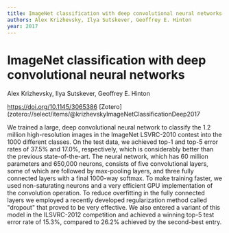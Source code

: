 ```yaml
---
title: ImageNet classification with deep convolutional neural networks
authors: Alex Krizhevsky, Ilya Sutskever, Geoffrey E. Hinton
year: 2017
---
```


# ImageNet classification with deep convolutional neural networks

Alex Krizhevsky, Ilya Sutskever, Geoffrey E. Hinton

https://doi.org/10.1145/3065386  [Zotero](zotero://select/items/@krizhevskyImageNetClassificationDeep2017

We trained a large, deep convolutional neural network to classify the 1.2 million high-resolution images in the ImageNet LSVRC-2010 contest into the 1000 different classes. On the test data, we achieved top-1 and top-5 error rates of 37.5% and 17.0%, respectively, which is considerably better than the previous state-of-the-art. The neural network, which has 60 million parameters and 650,000 neurons, consists of five convolutional layers, some of which are followed by max-pooling layers, and three fully connected layers with a final 1000-way softmax. To make training faster, we used non-saturating neurons and a very efficient GPU implementation of the convolution operation. To reduce overfitting in the fully connected layers we employed a recently developed regularization method called "dropout" that proved to be very effective. We also entered a variant of this model in the ILSVRC-2012 competition and achieved a winning top-5 test error rate of 15.3%, compared to 26.2% achieved by the second-best entry.

